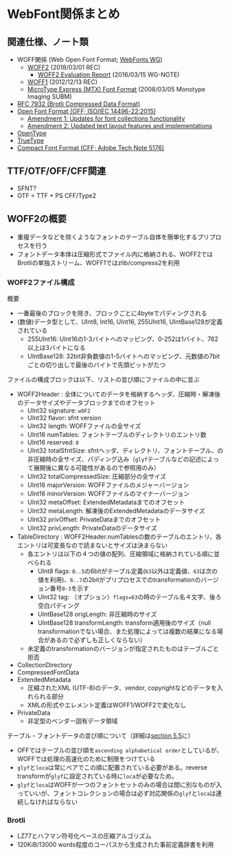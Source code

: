 # WebFont関係まとめ

## 関連仕様、ノート類

* WOFF関係 (Web Open Font Format; [WebFonts WG](https://www.w3.org/Fonts/WG/))
  * [WOFF2](https://www.w3.org/TR/2018/REC-WOFF2-20180301/) (2018/03/01 REC)
    * [WOFF2 Evaluation Report](http://www.w3.org/TR/2016/NOTE-WOFF20ER-20160315/) (2016/03/15 WG-NOTE)
  * [WOFF1](https://www.w3.org/TR/2012/REC-WOFF-20121213/) (2012/12/13 REC)
  * [MicroType Express (MTX) Font Format](https://www.w3.org/Submission/2008/SUBM-MTX-20080305/) (2008/03/05 Monotype Imaging SUBM)
* [RFC 7932 (Brotli Compressed Data Format)](https://tools.ietf.org/html/rfc7932)
* [Open Font Format (OFF; ISO/IEC 14496-22:2015)](http://standards.iso.org/ittf/PubliclyAvailableStandards/c066391_ISO_IEC_14496-22_2015.zip)
  * [Amendment 1: Updates for font collections functionality](http://standards.iso.org/ittf/PubliclyAvailableStandards/c069450_ISO_IEC_14496-22_2015_Amd_1_2017.zip)
  * [Amendment 2: Updated text layout features and implementations](http://standards.iso.org/ittf/PubliclyAvailableStandards/c070994_ISO_IEC_14496-22_2015_Amd_2_2017.zip)
* [OpenType](http://www.microsoft.com/typography/otspec/)
* [TrueType](https://developer.apple.com/fonts/TrueType-Reference-Manual/)
* [Compact Font Format (CFF; Adobe Tech Note 5176)](http://partners.adobe.com/public/developer/en/font/5176.CFF.pdf)

## TTF/OTF/OFF/CFF関連

* SFNT?
* OTF = TTF + PS CFF/Type2

## WOFF2の概要

* 重複データなどを除くようなフォントのテーブル自体を簡単化するプリプロセスを行う
* フォントデータ本体は圧縮形式でファイル内に格納される、WOFF2ではBrotliの単独ストリーム、WOFF1ではzlib/compress2を利用

### WOFF2ファイル構成

概要

* 一番最後のブロックを除き、ブロックごとに4byteでパディングされる
* (数値)データ型として、UInt8, Int16, UInt16, 255UInt16, UIntBase128が定義されている
  * 255UInt16: UInt16の1-3バイトへのマッピング、0-252は1バイト、762以上は3バイトになる
  * UIntBase128: 32bit非負数値の1-5バイトへのマッピング、元数値の7bitごとの切り出しで最後のバイトで先頭ビットがたつ

ファイルの構成ブロックは以下、リストの並び順にファイルの中に並ぶ

* WOFF2Header : 全体についてのデータを格納するヘッダ、圧縮時・解凍後のデータサイズやデータブロックまでのオフセット
  * UInt32 signature: `wOF2`
  * UInt32 flavor: sfnt version
  * UInt32 length: WOFFファイルの全サイズ
  * UInt16 numTables: フォントテーブルのディレクトリのエントリ数
  * UInt16 reserved: `0`
  * UInt32 totalSfntSize: sfntヘッダ、ディレクトリ、フォントテーブル、の非圧縮時の全サイズ、パディング込み（`glyf`テーブルなどの記述によって展開後に異なる可能性があるので参照用のみ）
  * UInt32 totalCompressedSize: 圧縮部分の全サイズ
  * UInt16 majorVersion: WOFFファイルのメジャーバージョン
  * UInt16 minorVersion: WOFFファイルのマイナーバージョン
  * UInt32 metaOffset: ExtendedMetadataまでのオフセット
  * UInt32 metaLength: 解凍後のExtendedMetadataのデータサイズ
  * UInt32 privOffset: PrivateDataまでのオフセット
  * UInt32 privLength: PrivateDataのデータサイズ
* TableDirectory : WOFF2Header.numTablesの数のテーブルのエントリ、各エントリは可変長なので読まないとサイズは決まらない
  * 各エントリは以下の４つの値の配列、圧縮領域に格納されている順に並べられる
    * UInt8 flags: `0..5`の6bitがテーブル定義(`63`以外は定義値、`63`は次の値を利用)、`6..7`の2bitがプリプロセスでのtransformationのバージョン番号`0-3`を示す
    * UInt32 tag: （オプション）`flags=63`の時のテーブル名４文字、後ろ空白パディング
    * UIntBase128 origLength: 非圧縮時のサイズ
    * UIntBase128 transformLength: transform適用後のサイズ（null transformationでない場合、また処理によっては複数の結果になる場合があるので必ずしも正しくならない）
  * 未定義のtransformationのバージョンが指定されたものはテーブルごと拒否
* CollectionDirectory
* CompressedFontData
* ExtendedMetadata
  * 圧縮されたXML (UTF-8)のデータ、vendor, copyrightなどのデータを入れられる部分
  * XMLの形式やエレメント定義はWOFF1/WOFF2で変化なし
* PrivateData
  * 非定型のベンダー固有データ領域

テーブル・フォントデータの並び順について（詳細は[section 5.5](https://www.w3.org/TR/WOFF2/#table_order)に）

* OFFではテーブルの並び順を`ascending alphabetical order`としているが、WOFFでは処理の高速化のために制限をつけている
* `glyf`と`loca`は常にペアでこの順に配置されている必要がある。reverse transformが`glyf`に設定されている時に`loca`が必要なため。
* `glyf`と`loca`はWOFFが一つのフォントセットのみの場合は間に別なものが入っていいが、フォントコレクションの場合は必ず対応関係の`glyf`と`loca`は連続しなければならない


### Brotli

* LZ77とハフマン符号化ベースの圧縮アルゴリズム
* 120KiB/13000 words程度のコーパスから生成された事前定義辞書を利用
